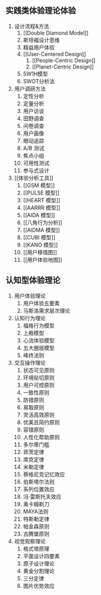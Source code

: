 ## 实践类体验理论体验

1. 设计流程&方法
	1. [[Double Diamond Model]]
	1. 斯坦福设计思维
	1. 精益用户体验
	1. [[User-Centered Design]]
		1. [[People-Centric Design]]
		1. [[Planet-Centric Design]]
	1. 5W1H模型
	1. SWOT分析法
2. 用户调研方法
	1. 定性分析
	1. 定量分析
	1. 用户访谈
	1. 田野调查
	1. 问卷调查
	1. 用户画像
	1. 眼动追踪
	1. A/B 测试
	1. 焦点小组
	1. 可用性测试
	1. 参与式设计
3. [[体验分析工具]]
	1. [[GSM 模型]]
	1. [[PULSE 模型]]
	1. [[HEART 模型]]
	1. [[AARRR 模型]]
	1. [[AIDA 模型]]
	1. [[八角行为分析]]
	1. [[AIDMA 模型]]
	1. [[CUBI 模型]]
	1. [[KANO 模型]]
	1. [[用户移情图]]
	1. [[用户体验地图]]

## 认知型体验理论

1. 用户体验理论
	1. 用户体验五要素
	2. 马斯洛需求层次理论
2. 认知行为理论
	1. 福格行为模型
	2. 上瘾模型
	3. 心流体验模型
	4. 五大圈层模型
	5. 峰终法则
3. 交互操作理论
	1. 状态可见原则
	2. 环境贴切原则
	3. 用户可控原则
	4. 一致性原则
	5. 防错原则
	6. 易取原则
	7. 灵活高效原则
	8. 优美且简约原则
	9. 容错原则
	10. 人性化帮助原则
	11. 多尔蒂门槛
	12. 菲茨定律
	13. 席克定律
	14. 米勒定律
	15. 蔡格尼克记忆效应
	16. 伯斯塔尔法则
	17. 系列位置效应
	18. 冯·雷斯托夫效应
	19. 奥卡姆剃刀
	20. MAYA法则
	21. 特斯勒定律
	22. 帕金森原则
	23. 古腾堡原则
4. 视觉观察理论
	1. 格式塔原理
	2. 平面设计四要素
	3. 原子设计理论
	4. 黄金分割理论
	5. 三分定律
	6. 图片优势效应